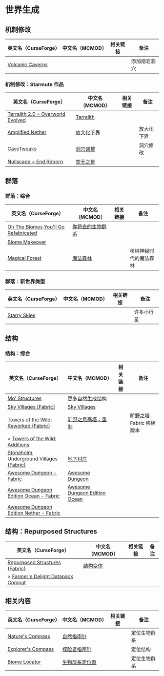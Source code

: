# 世界生成

## 机制修改

| 英文名（CurseForge）                                                              | 中文名（MCMOD） | 相关链接 | 备注         |
| --------------------------------------------------------------------------------- | --------------- | -------- | ------------ |
| [Volcanic Caverns](https://www.curseforge.com/minecraft/mc-mods/volcanic-caverns) |                 |          | 添加熔岩洞穴 |

### 机制修改：Starmute 作品

| 英文名（CurseForge）                                                                        | 中文名（MCMOD）                                    | 相关链接 | 备注       |
| ------------------------------------------------------------------------------------------- | -------------------------------------------------- | -------- | ---------- |
| [Terralith 2.0 ~ Overworld Evolved](https://www.curseforge.com/minecraft/mc-mods/terralith) | [Terralith](https://www.mcmod.cn/class/4557.html)  |          |            |
| [Amplified Nether](https://www.curseforge.com/minecraft/mc-mods/amplified-nether)           | [放大化下界](https://www.mcmod.cn/class/5205.html) |          | 放大化下界 |
| [CaveTweaks](https://www.curseforge.com/minecraft/mc-mods/cavetweaks)                       | [洞穴调整](https://www.mcmod.cn/class/5527.html)   |          | 洞穴修改   |
| [Nullscape ~ End Reborn](https://www.curseforge.com/minecraft/mc-mods/nullscape-end-reborn) | [空无之景](https://www.mcmod.cn/class/5555.html)   |          |            |

## 群落

### 群落：综合

| 英文名（CurseForge）                                                                                               | 中文名（MCMOD）                                          | 相关链接 | 备注                   |
| ------------------------------------------------------------------------------------------------------------------ | -------------------------------------------------------- | -------- | ---------------------- |
| [Oh The Biomes You'll Go Refabricated](https://www.curseforge.com/minecraft/mc-mods/oh-the-biomes-youll-go-fabric) | [你将去的生物群系](https://www.mcmod.cn/class/1618.html) |          |                        |
| [Biome Makeover](https://www.curseforge.com/minecraft/mc-mods/biome-makeover)                                      |                                                          |          |                        |
| [Magical Forest](https://www.curseforge.com/minecraft/mc-mods/magical-forest)                                      | [魔法森林](https://www.mcmod.cn/class/5039.html)         |          | 移植神秘时代的魔法森林 |

### 群落：新世界类型

| 英文名（CurseForge）                                                      | 中文名（MCMOD） | 相关链接 | 备注       |
| ------------------------------------------------------------------------- | --------------- | -------- | ---------- |
| [Starry Skies](https://www.curseforge.com/minecraft/mc-mods/starry-skies) |                 |          | 许多小行星 |

## 结构

### 结构：综合

| 英文名（CurseForge）                                                                                                        | 中文名（MCMOD）                                                       | 相关链接 | 备注                                                             |
| --------------------------------------------------------------------------------------------------------------------------- | --------------------------------------------------------------------- | -------- | ---------------------------------------------------------------- |
| [Mo' Structures](https://www.curseforge.com/minecraft/mc-mods/mo-structures)                                                | [更多自然生成结构](https://www.mcmod.cn/class/3485.html)              |          |                                                                  |
| [Sky Villages [Fabric]](https://www.curseforge.com/minecraft/mc-mods/sky-villages-fabric)                                   | [Sky Villages](https://www.mcmod.cn/class/5142.html)                  |          |                                                                  |
| [Towers of the Wild: Reworked (Fabric)](https://www.curseforge.com/minecraft/mc-mods/towers-of-the-wild-reworked)           | [旷野之息高塔：重制](https://www.mcmod.cn/class/5568.html)            |          | [旷野之塔](https://www.mcmod.cn/class/2892.html) Fabric 移植版本 |
| > [Towers of the Wild: Additions](https://www.curseforge.com/minecraft/mc-mods/towers-of-the-wild-additions)                |                                                                       |          |                                                                  |
| [Stoneholm, Underground Villages (Fabric)](https://www.curseforge.com/minecraft/mc-mods/stoneholm)                          | [地下村庄](https://www.mcmod.cn/class/4277.html)                      |          |                                                                  |
| [Awesome Dungeon - Fabric](https://www.curseforge.com/minecraft/mc-mods/awesome-dungeon-fabric)                             | [Awesome Dungeon](https://www.mcmod.cn/class/4991.html)               |          |                                                                  |
| [Awesome Dungeon Edition Ocean - Fabric](https://www.curseforge.com/minecraft/mc-mods/awesome-dungeon-edition-ocean-fabric) | [Awesome Dungeon Edition Ocean](https://www.mcmod.cn/class/5284.html) |          |                                                                  |
| [Awesome Dungeon Edition Nether - Fabric](https://www.curseforge.com/minecraft/mc-mods/awesome-dungeon-nether-fabric)       |                                                                       |          |                                                                  |

## 结构：Repurposed Structures

| 英文名（CurseForge）                                                                                                                    | 中文名（MCMOD）                                  | 相关链接 | 备注 |
| --------------------------------------------------------------------------------------------------------------------------------------- | ------------------------------------------------ | -------- | ---- |
| [Repurposed Structures (Fabric)](https://www.curseforge.com/minecraft/mc-mods/repurposed-structures-fabric)                             | [结构变体](https://www.mcmod.cn/class/4518.html) |          |      |
| > [Farmer's Delight Datapack Compat](https://www.curseforge.com/minecraft/texture-packs/repurposed-structures-farmers-delight-datapack) |                                                  |          |      |

## 相关内容

| 英文名（CurseForge）                                                                 | 中文名（MCMOD）                                        | 相关链接 | 备注         |
| ------------------------------------------------------------------------------------ | ------------------------------------------------------ | -------- | ------------ |
| [Nature's Compass](https://www.curseforge.com/minecraft/mc-mods/natures-compass)     | [自然指南针](https://www.mcmod.cn/class/754.html)      |          | 定位生物群系 |
| [Explorer's Compass](https://www.curseforge.com/minecraft/mc-mods/explorers-compass) | [探险者指南针](https://www.mcmod.cn/class/4395.html)   |          | 定位结构     |
| [Biome Locator](https://www.curseforge.com/minecraft/mc-mods/biome-locator)          | [生物群系定位器](https://www.mcmod.cn/class/4845.html) |          | 定位生物群系 |
